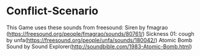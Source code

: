 # Conflict-Scenario

This Game uses these sounds from freesound:
Siren by fmagrao (https://freesound.org/people/fmagrao/sounds/80761/)
Sickness 01: cough by unfa(https://freesound.org/people/unfa/sounds/180042/)
Atomic Bomb Sound by Sound Explorer(http://soundbible.com/1983-Atomic-Bomb.html)